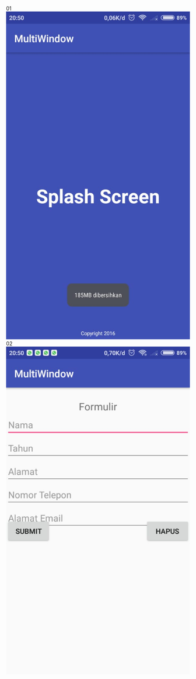 01
![alt text](https://github.com/akbarpra/AndroidMultiWindowAkbar/blob/master/01.jpeg)
02
![alt text](https://github.com/akbarpra/AndroidMultiWindowAkbar/blob/master/02.jpeg)
